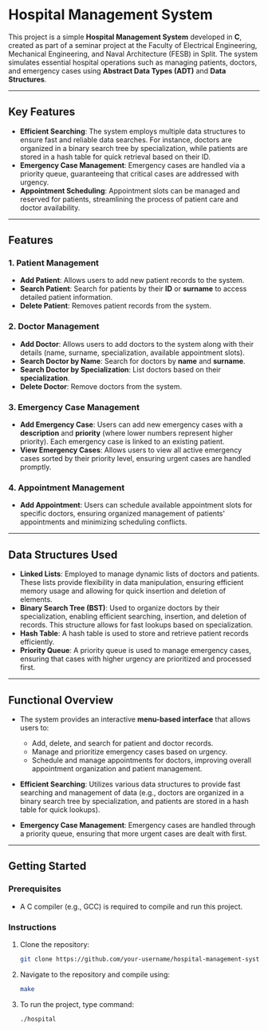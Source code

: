 # Hospital Management System

This project is a simple **Hospital Management System** developed in **C**, created as part of a seminar project at the Faculty of Electrical Engineering, Mechanical Engineering, and Naval Architecture (FESB) in Split. The system simulates essential hospital operations such as managing patients, doctors, and emergency cases using **Abstract Data Types (ADT)** and **Data Structures**.

---

## Key Features

- **Efficient Searching**: The system employs multiple data structures to ensure fast and reliable data searches. For instance, doctors are organized in a binary search tree by specialization, while patients are stored in a hash table for quick retrieval based on their ID.
- **Emergency Case Management**: Emergency cases are handled via a priority queue, guaranteeing that critical cases are addressed with urgency.
- **Appointment Scheduling**: Appointment slots can be managed and reserved for patients, streamlining the process of patient care and doctor availability.

---

## Features

### 1. Patient Management
- **Add Patient**: Allows users to add new patient records to the system.
- **Search Patient**: Search for patients by their **ID** or **surname** to access detailed patient information.
- **Delete Patient**: Removes patient records from the system.

### 2. Doctor Management
- **Add Doctor**: Allows users to add doctors to the system along with their details (name, surname, specialization, available appointment slots).
- **Search Doctor by Name**: Search for doctors by **name** and **surname**.
- **Search Doctor by Specialization**: List doctors based on their **specialization**.
- **Delete Doctor**: Remove doctors from the system.

### 3. Emergency Case Management
- **Add Emergency Case**: Users can add new emergency cases with a **description** and **priority** (where lower numbers represent higher priority). Each emergency case is linked to an existing patient.
- **View Emergency Cases**: Allows users to view all active emergency cases sorted by their priority level, ensuring urgent cases are handled promptly.

### 4. Appointment Management
- **Add Appointment**: Users can schedule available appointment slots for specific doctors, ensuring organized management of patients' appointments and minimizing scheduling conflicts.
---

## Data Structures Used
- **Linked Lists**: Employed to manage dynamic lists of doctors and patients. These lists provide flexibility in data manipulation, ensuring efficient memory usage and allowing for quick insertion and deletion of elements.
- **Binary Search Tree (BST)**: Used to organize doctors by their specialization, enabling efficient searching, insertion, and deletion of records. This structure allows for fast lookups based on specialization.
- **Hash Table**: A hash table is used to store and retrieve patient records efficiently.
- **Priority Queue**: A priority queue is used to manage emergency cases, ensuring that cases with higher urgency are prioritized and processed first.

---

## Functional Overview
- The system provides an interactive **menu-based interface** that allows users to:
  - Add, delete, and search for patient and doctor records.
  - Manage and prioritize emergency cases based on urgency.
  - Schedule and manage appointments for doctors, improving overall appointment organization and patient management.
  
- **Efficient Searching**: Utilizes various data structures to provide fast searching and management of data (e.g., doctors are organized in a binary search tree by specialization, and patients are stored in a hash table for quick lookups).

- **Emergency Case Management**: Emergency cases are handled through a priority queue, ensuring that more urgent cases are dealt with first.

---

## Getting Started

### Prerequisites
- A C compiler (e.g., GCC) is required to compile and run this project.

### Instructions

1. Clone the repository:
   ```bash
   git clone https://github.com/your-username/hospital-management-system.git

2. Navigate to the repository and compile using:
   ```bash
   make

3. To run the project, type command:
   ```bash
   ./hospital